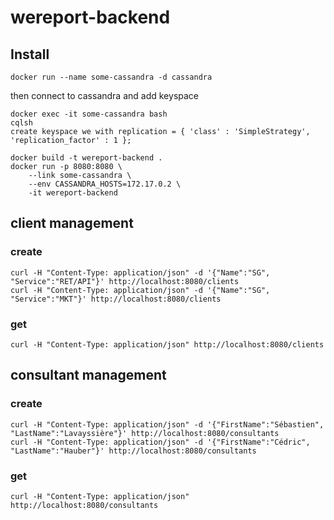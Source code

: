 # wereport-backend

## Install
```
docker run --name some-cassandra -d cassandra
```
then connect to cassandra and add keyspace
```
docker exec -it some-cassandra bash
cqlsh
create keyspace we with replication = { 'class' : 'SimpleStrategy', 'replication_factor' : 1 };
```

```
docker build -t wereport-backend .
docker run -p 8080:8080 \
    --link some-cassandra \
    --env CASSANDRA_HOSTS=172.17.0.2 \
    -it wereport-backend
```
## client management

### create
```
curl -H "Content-Type: application/json" -d '{"Name":"SG", "Service":"RET/API"}' http://localhost:8080/clients
curl -H "Content-Type: application/json" -d '{"Name":"SG", "Service":"MKT"}' http://localhost:8080/clients
```
### get
```
curl -H "Content-Type: application/json" http://localhost:8080/clients
```

## consultant management

### create
```
curl -H "Content-Type: application/json" -d '{"FirstName":"Sébastien", "LastName":"Lavayssière"}' http://localhost:8080/consultants
curl -H "Content-Type: application/json" -d '{"FirstName":"Cédric", "LastName":"Hauber"}' http://localhost:8080/consultants
```
### get
```
curl -H "Content-Type: application/json" http://localhost:8080/consultants
```